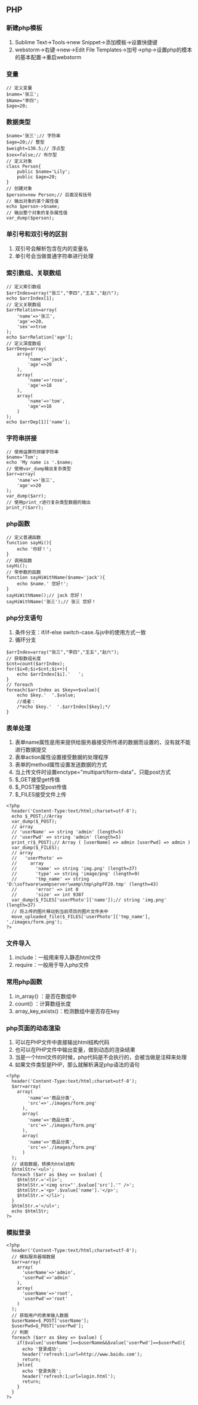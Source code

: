 ## PHP
### 新建php模板
1. Sublime Text->Tools->new Snippet->添加模板->设置快捷键
2. webstorm->右键->new->Edit File Templates->加号->php->设置php的模本的基本配置->重启webstorm

### 变量
```
// 定义变量
$name='张三';
$Name="李四";
$age=20;
```

### 数据类型
```
$name='张三';// 字符串
$age=20;// 整型
$weight=130.5;// 浮点型
$sex=false;// 布尔型
// 定义对象
class Person{
    public $name='Lily';
    public $age=20;
}
// 创建对象
$person=new Person;// 后面没有括号
// 输出对象的某个属性值
echo $person->$name;
// 输出整个对象的复杂属性值
var_dump($person);
```

### 单引号和双引号的区别
1. 双引号会解析包含在内的变量名
2. 单引号会当做普通字符串进行处理

### 索引数组、关联数组
```
// 定义索引数组
$arrIndex=array("张三","李四","王五","赵六");
echo $arrIndex[1];
// 定义关联数组
$arrRelation=array(
    'name'=>'张三',
    'age'=>20,
    'sex'=>true
);
echo $arrRelation['age'];
// 定义深度数组
$arrDeep=array(
    array(
        'name'=>'jack',
        'age'=>20
    ),
    array(
        'name'=>'rose',
        'age'=>18
    ),
    array(
        'name'=>'tom',
        'age'=>16
    )
);
echo $arrDep[1]['name'];
```

### 字符串拼接
```
// 使用运算符拼接字符串
$name='Tom';
echo 'My name is '.$name;
// 使用var_dump输出复杂类型
$arr=array(
    'name'=>'张三',
    'age'=>20
);
var_dump($arr);
// 使用print_r进行复杂类型数据的输出
print_r($arr);
```

### php函数
```
// 定义普通函数
function sayHi(){
    echo '你好！';
}
// 调用函数
sayHi();
// 带参数的函数
function sayHiWithName($name='jack'){
    echo $name.' 您好!';
}
sayHiWithName();// jack 您好！
sayHiWithName('张三');// 张三 您好！
```

### php分支语句
1. 条件分支：if/if-else  switch-case.与js中的使用方式一致
2. 循环分支
```
$arrIndex=array("张三","李四","王五","赵六");
// 获取数组长度
$cnt=count($arrIndex);
for($i=0;$i<$cnt;$i++){
    echo $arrIndex[$i].'   ';
}
// foreach
foreach($arrIndex as $key=>$value){
    echo $key.'  '.$value;
    //或者：
    /*echo $key.'  '.$arrIndex[$key];*/
}
```

### 表单处理
1. 表单name属性是用来提供给服务器接受所传递的数据而设置的，没有就不能进行数据提交
2. 表单action属性设置接受数据的处理程序
3. 表单的method属性设置发送数据的方式
4. 当上传文件时设置enctype="multipart/form-data"，只能post方式
5. $_GET接受get传值
6. $_POST接受post传值
7. $_FILES接受文件上传
```
<?php
  header('Content-Type:text/html;charset=utf-8');
  echo $_POST;//Array
  var_dump($_POST);
  // array
  // 'userName' => string 'admin' (length=5)
  // 'userPwd' => string 'admin' (length=5)
  print_r($_POST);// Array ( [userName] => admin [userPwd] => admin )
  var_dump($_FILES);
  // array
  //   'userPhoto' => 
  //     array
  //       'name' => string 'img.png' (length=37)
  //       'type' => string 'image/png' (length=9)
  //       'tmp_name' => string 'D:\software\wampserver\wamp\tmp\phpFF20.tmp' (length=43)
  //       'error' => int 0
  //       'size' => int 9307
  var_dump($_FILES['userPhoto']['name']);// string 'img.png' (length=37)
  // 将上传的图片移动到当前项目的图片文件夹中
  move_uploaded_file($_FILES['userPhoto']['tmp_name'], './images/form.png');
?>
```

### 文件导入
1. include：一般用来导入静态html文件
2. require：一般用于导入php文件

### 常用php函数
1. in_array() ：是否在数组中
2. count() ：计算数组长度
3. array_key_exists()：检测数组中是否存在key

### php页面的动态渲染
1. 可以在PHP文件中直接输出html结构代码
2. 也可以在PHP文件中输出变量，做到动态的渲染结果
3. 当是一个html文件的时候，php代码是不会执行的，会被当做是注释来处理
4. 如果文件类型是PHP，那么就解析满足php语法的语句
```
<?php
  header('Content-Type:text/html;charset=utf-8');
  $arr=array(
    array(
        'name'=>'商品分类',
        'src'=>'./images/form.png'
      ),
      array(
        'name'=>'商品分类',
        'src'=>'./images/form.png'
      ),
      array(
        'name'=>'商品分类',
        'src'=>'./images/form.png'
      )
  );
  // 读取数据，转换为html结构
  $htmlStr='<ul>';
  foreach ($arr as $key => $value) {
    $htmlStr.='<li>';
    $htmlStr.='<img src="'.$value['src'].'" />';
    $htmlStr.='<p>'.$value['name'].'</p>';
    $htmlStr.='</li>';
  }
  $htmlStr.='</ul>';
  echo $htmlStr;
?>
```

### 模拟登录
```
<?php
  header('Content-Type:text/html;charset=utf-8');
  // 模拟服务器端数据
  $arr=array(
    array(
      'userName'=>'admin',
      'userPwd'=>'admin'
    ),
    array(
      'userName'=>'root',
      'userPwd'=>'root'
    )
  );
  // 获取用户的表单输入数据
  $userName=$_POST['userName'];
  $userPwd=$_POST['userPwd'];
  // 判断
  foreach ($arr as $key => $value) {
    if($value['userName']==$userName&&$value['userPwd']==$userPwd){
      echo '登录成功';
      header('refresh:1;url=http://www.baidu.com');
      return;
    }else{
      echo '登录失败';
      header('refresh:1;url=login.html');
      return;
    }
  }
?>
```
